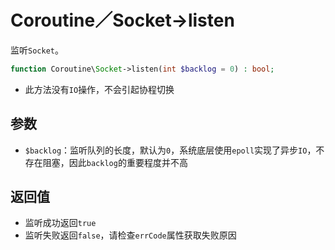 # Coroutine／Socket->listen

监听`Socket`。

```php
function Coroutine\Socket->listen(int $backlog = 0) : bool;
```

* 此方法没有`IO`操作，不会引起协程切换

参数
----
* `$backlog`：监听队列的长度，默认为`0`，系统底层使用`epoll`实现了异步`IO`，不存在阻塞，因此`backlog`的重要程度并不高

返回值
---
* 监听成功返回`true`
* 监听失败返回`false`，请检查`errCode`属性获取失败原因

